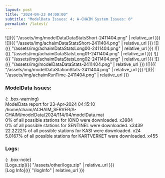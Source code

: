```yaml
---
layout: post
title: "2024-04-23 04:00:00"
subtitle: "ModelData Issues: 4; A-CHAIM System Issues: 0"
permalink: /latest/
---
```


![]({{ "/assets/img/modelDataDataStatsShort-2411404.png" | relative_url }})
![]({{ "/assets/img/achaimDataStatsShort-2411404.png" | relative_url }})
![]({{ "/assets/img/achaimDataStatsLong00-2411404.png" | relative_url }})
![]({{ "/assets/img/achaimDataStatsLong01-2411404.png" | relative_url }})
![]({{ "/assets/img/achaimDataStatsLong02-2411404.png" | relative_url }})
![]({{ "/assets/img/modelDataDataStats-2411404.png" | relative_url }})
![]({{ "/assets/img/modelDataStationStats-2411404.png" | relative_url }})
![]({{ "/assets/img/achaimRunTime-2411404.png" | relative_url }})


### ModelData Issues:  
  
{: .box-warning}  
 ModelData report for 23-Apr-2024 04:15:10   
 /home/chaim/ACHAIM_SERVER/A-CHAIM/modelData/2024/114/04/modelData.mat   
 0% of all possible stations for IONO were downloaded. x3984   
 0% of all possible stations for SENTINEL were downloaded. x3439   
 22.2222% of all possible stations for KASI were downloaded. x24   
 5.0167% of all possible stations for KARTVERKET were downloaded. x455   
  


### Logs:  
  
{: .box-note}  
[Logs.zip]({{ "/assets/other/logs.zip" | relative_url }})  
[Log Info]({{ "/logInfo" | relative_url }})  
